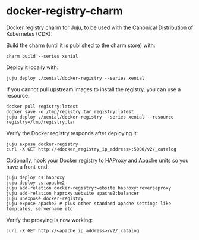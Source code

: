 # docker-registry-charm
Docker registry charm for Juju, to be used with the Canonical Distribution of Kubernetes (CDK):

Build the charm (until it is published to the charm store) with:

```
charm build --series xenial
```

Deploy it locally with:

```
juju deploy ./xenial/docker-registry --series xenial
```

If you cannot pull upstream images to install the registry, you can use a resource:

```
docker pull registry:latest
docker save -o /tmp/registry.tar registry:latest
juju deploy ./xenial/docker-registry --series xenial --resource registry=/tmp/registry.tar
```

Verify the Docker registry responds after deploying it:

```
juju expose docker-registry
curl -X GET http://<docker_registry_ip_address>:5000/v2/_catalog
```

Optionally, hook your Docker registry to HAProxy and Apache units so you have a front-end:

```
juju deploy cs:haproxy
juju deploy cs:apache2
juju add-relation docker-registry:website haproxy:reverseproxy
juju add-relation haproxy:website apache2:balancer
juju unexpose docker-registry
juju expose apache2 # plus other standard apache settings like templates, servername etc
```

Verify the proxying is now working:

```
curl -X GET http://<apache_ip_address>/v2/_catalog
```
